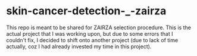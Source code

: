 # skin-cancer-detection-_-zairza
This repo is meant to be shared for ZAIRZA selection procedure. This is the actual project that I was working upon, but due to some errors that I couldn't fix, I decided to shift onto another project (due to lack of time actually, coz I had already invested my time in this project).
